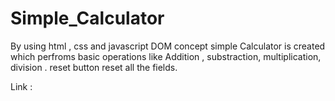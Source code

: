 # Simple_Calculator
By using html , css and  javascript DOM concept simple Calculator is created which perfroms basic operations like Addition , substraction, multiplication, division . reset button reset all the fields.

Link :
